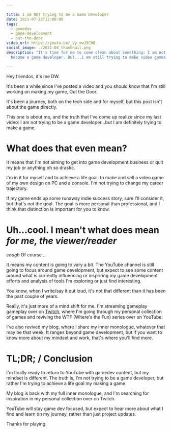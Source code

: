 ```yaml
---

title: I am NOT trying to be a Game Developer
date: 2021-07-22T12:00:00
tags:
  - gamedev
  - game-development
  - out-the-door
video_url: https://youtu.be/_Vy_ewJ9C0Q
social_image: ./2021-04_thumbnail.png
description: "It's time for me to come clean about something: I am not trying to
  become a game developer. BUT...I am still trying to make video games."

---
```

Hey friendos, it's me DW. 

It's been a while since I've posted a video and you should know that I'm still working on making my game, Out the Door. 

It's been a journey, both on the tech side and for myself, but this post isn't about the game directly. 

This one is about me, and the truth that I've come up realize since my last video: 
I am not trying to be a game developer...but I am definitely trying to make a game. 

# What does that even mean? 
It means that I'm not aiming to get into game development business or quit my job or anything oh so drastic. 

I'm in it for myself and to achieve a life goal: to make and sell a video game of my own design on PC and a console. I'm not trying to change my career trajectory. 

If my game ends up some runaway indie success story, sure I'll consider it, but that's not the goal. The goal is more personal than professional, and I think that distinction is important for you to know. 

# Uh...cool. I mean't what does mean _for me, the viewer/reader_

*cough* Of course...

It means my content is going to vary a bit. The YouTube channel is still going to focus around game development, but expect to see some content around what is currently influencing or inspriring my game development efforts and analysis of tools I'm exploring or just find interesting. 

You know, when I write/say it out loud, it's not that different than it has been the past couple of years. 

Really, it's just more of a mind shift for me. I'm streaming gameplay gameplay over on [Twitch](https://twitch.tv/), where I'm going through my personal collection of games and reviving the WTF (Where's the Fun) series over on YouTube.

I've also revived my blog, where I share my inner monologue, whatever that may be that week. It ranges beyond game development, but if you want to know more about my mindset and work, that's where you'll find more. 

# TL;DR; / Conclusion
I'm finally ready to return to YouTube with gamedev content, but my mindset is different. The truth is, I'm not trying to be a game developer, but rather I'm trying to achieve a life goal my making a game. 

My blog is back with my full inner monologue, and I'm searching for inspiration in my personal collection over on Twitch.

YouTube will stay game dev focused, but expect to hear more about what I find and learn on my journey, rather than just project updates.

Thanks for playing. 
